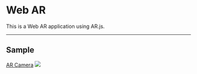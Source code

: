 # Web AR

This is a Web AR application using AR.js.

---

## Sample
[AR Camera](https://www.yoshi1125hisa.com/web-ar)
![](https://github.com/yoshi1125hisa/web-ar/blob/master/sample/2019%E5%B9%B4%E8%B3%80%E7%8A%B6.png?raw=true)
